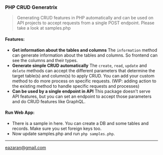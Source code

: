 ### PHP CRUD Generatrix

> Generating CRUD features in PHP automatically and can be used on API projects to accept requests from a single POST endpoint. Please take a look at samples.php

#### Features:
- **Get information about the tables and columns**
The `information` method can generate information about the tables and columns. So frontend can see the columns and their types.
- **Generate simple CRUD automatically**
The `create`, `read`, `update` and `delete` methods can accept the different parameters that determine the target table(s) and column(s) to apply CRUD. You can add your custom method to do more process on specific requests. (WIP: adding action to the existing method to handle specific requests and processes)
- **Can be used by a single endpoint in API**
This package doesn't serve API features, but you can set an endpoint to accept those parameters and do CRUD features like GraphQL.

#### Run Web App:
- There is a sample in here. You can create a DB and some tables and records. Make sure you set foreign keys too.
- Now update samples.php and run `php samples.php`.

------------
[eazaran@gmail.com](mailto:eazaran@gmail.com "eazaran@gmail.com")

